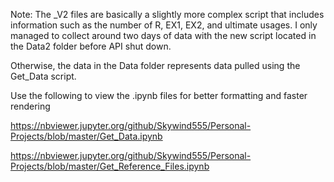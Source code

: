 Note: The _V2 files are basically a slightly more complex script that includes information such as the number of R, EX1, EX2, and ultimate usages. I only managed to collect around two days of data with the new script located in the Data2 folder before API shut down. 

Otherwise, the data in the Data folder represents data pulled using the Get_Data script.

Use the following to view the .ipynb files for better formatting and faster rendering

https://nbviewer.jupyter.org/github/Skywind555/Personal-Projects/blob/master/Get_Data.ipynb

https://nbviewer.jupyter.org/github/Skywind555/Personal-Projects/blob/master/Get_Reference_Files.ipynb
